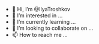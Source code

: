 - 👋 Hi, I’m @IlyaTroshkov
- 👀 I’m interested in ...
- 🌱 I’m currently learning ...
- 💞️ I’m looking to collaborate on ...
- 📫 How to reach me ...

<!---
IlyaTroshkov/IlyaTroshkov is a ✨ special ✨ repository because its `README.md` (this file) appears on your GitHub profile.
You can click the Preview link to take a look at your changes.
--->

